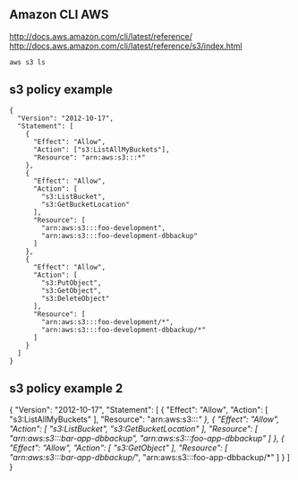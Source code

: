 ## Amazon CLI AWS

http://docs.aws.amazon.com/cli/latest/reference/
http://docs.aws.amazon.com/cli/latest/reference/s3/index.html

```
aws s3 ls
```


## s3 policy example

```
{
  "Version": "2012-10-17",
  "Statement": [
    {
      "Effect": "Allow",
      "Action": ["s3:ListAllMyBuckets"],
      "Resource": "arn:aws:s3:::*"
    },
    {
      "Effect": "Allow",
      "Action": [
        "s3:ListBucket",
        "s3:GetBucketLocation"
      ],
      "Resource": [
        "arn:aws:s3:::foo-development",
        "arn:aws:s3:::foo-development-dbbackup"
      ]
    },
    {
      "Effect": "Allow",
      "Action": [
        "s3:PutObject",
        "s3:GetObject",
        "s3:DeleteObject"
      ],
      "Resource": [
        "arn:aws:s3:::foo-development/*",
        "arn:aws:s3:::foo-development-dbbackup/*"
      ]
    }
  ]
}
```


## s3 policy example 2 

{
    "Version": "2012-10-17",
    "Statement": [
        {
            "Effect": "Allow",
            "Action": [
                "s3:ListAllMyBuckets"
            ],
            "Resource": "arn:aws:s3:::*"
        },
        {
            "Effect": "Allow",
            "Action": [
                "s3:ListBucket",
                "s3:GetBucketLocation"
            ],
            "Resource": [
                "arn:aws:s3:::bar-app-dbbackup",
                "arn:aws:s3:::foo-app-dbbackup"
            ]
        },
        {
            "Effect": "Allow",
            "Action": [
                "s3:GetObject"
            ],
            "Resource": [
                "arn:aws:s3:::bar-app-dbbackup/*",
                "arn:aws:s3:::foo-app-dbbackup/*"
            ]
        }
    ]
}
